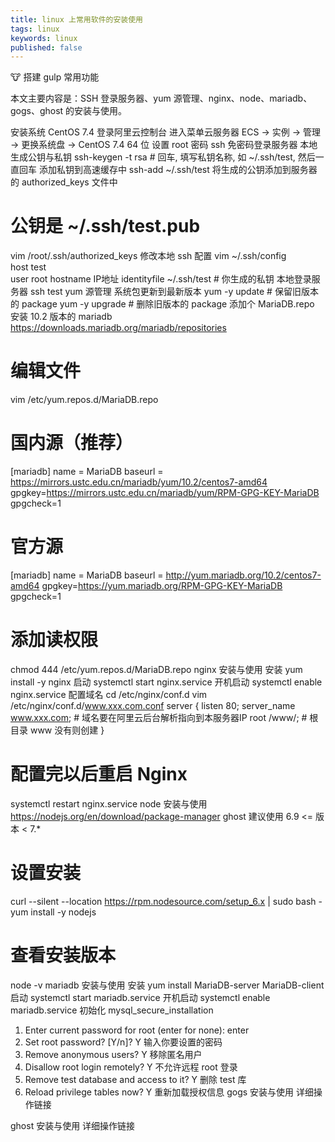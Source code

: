 ```yaml
---
title: linux 上常用软件的安装使用
tags: linux
keywords: linux
published: false
---
```


:cow: 搭建 gulp 常用功能
<!--more-->

本文主要内容是：SSH 登录服务器、yum 源管理、nginx、node、mariadb、gogs、ghost 的安装与使用。

安装系统 CentOS 7.4
登录阿里云控制台
进入菜单云服务器 ECS -> 实例 -> 管理 -> 更换系统盘 -> CentOS 7.4 64 位
设置 root 密码
ssh 免密码登录服务器
本地生成公钥与私钥
ssh-keygen -t rsa # 回车, 填写私钥名称, 如 ~/.ssh/test, 然后一直回车
添加私钥到高速缓存中
ssh-add ~/.ssh/test
将生成的公钥添加到服务器的 authorized_keys 文件中
# 公钥是 ~/.ssh/test.pub
vim /root/.ssh/authorized_keys
修改本地 ssh 配置
vim ~/.ssh/config  
host test  
    user root
    hostname IP地址
    identityfile ~/.ssh/test # 你生成的私钥
本地登录服务器
ssh test
yum 源管理
系统包更新到最新版本
yum -y update # 保留旧版本的 package
yum -y upgrade # 删除旧版本的 package
添加个 MariaDB.repo 安装 10.2 版本的 mariadb
https://downloads.mariadb.org/mariadb/repositories

# 编辑文件
vim /etc/yum.repos.d/MariaDB.repo

# 国内源（推荐）
[mariadb]
name = MariaDB
baseurl = https://mirrors.ustc.edu.cn/mariadb/yum/10.2/centos7-amd64
gpgkey=https://mirrors.ustc.edu.cn/mariadb/yum/RPM-GPG-KEY-MariaDB
gpgcheck=1

# 官方源
[mariadb]
name = MariaDB
baseurl = http://yum.mariadb.org/10.2/centos7-amd64
gpgkey=https://yum.mariadb.org/RPM-GPG-KEY-MariaDB
gpgcheck=1

# 添加读权限
chmod 444 /etc/yum.repos.d/MariaDB.repo
nginx 安装与使用
安装
yum install -y nginx
启动
systemctl start nginx.service
开机启动
systemctl enable nginx.service
配置域名
cd /etc/nginx/conf.d
vim /etc/nginx/conf.d/www.xxx.com.conf
server {
  listen 80;
  server_name www.xxx.com; # 域名要在阿里云后台解析指向到本服务器IP
  root /www/; # 根目录 www 没有则创建
}

# 配置完以后重启 Nginx
systemctl restart nginx.service
node 安装与使用
https://nodejs.org/en/download/package-manager
ghost 建议使用 6.9 <= 版本 < 7.*

# 设置安装
curl --silent --location https://rpm.nodesource.com/setup_6.x | sudo bash -
yum install -y nodejs 

# 查看安装版本
node -v
mariadb 安装与使用
安装
yum install MariaDB-server MariaDB-client
启动
systemctl start mariadb.service
开机启动
systemctl enable mariadb.service
初始化
mysql_secure_installation
1. Enter current password for root (enter for none): enter
2. Set root password? [Y/n]? Y 输入你要设置的密码
3. Remove anonymous users? Y 移除匿名用户
4. Disallow root login remotely? Y 不允许远程 root 登录
5. Remove test database and access to it? Y 删除 test 库
6. Reload privilege tables now? Y 重新加载授权信息
gogs 安装与使用
详细操作链接

ghost 安装与使用
详细操作链接
